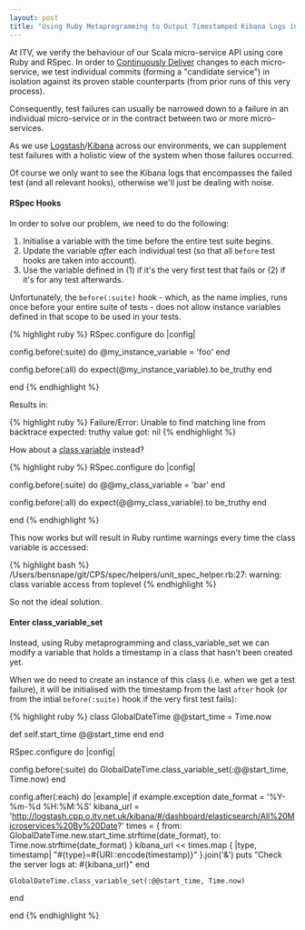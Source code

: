 ```yaml
---
layout: post
title: "Using Ruby Metaprogramming to Output Timestamped Kibana Logs in Your RSpec Tests"
---
```


At ITV, we verify the behaviour of our Scala micro-service API using core Ruby and RSpec. In order to 
[Continuously Deliver](http://puppetlabs.com/blog/continuous-delivery-vs-continuous-deployment-whats-diff) changes to
each micro-service, we test individual commits (forming a "candidate service") in isolation against its proven stable
counterparts (from prior runs of this very process).

Consequently, test failures can usually be narrowed down to a failure in an individual micro-service or in the contract
between two or more micro-services.

As we use [Logstash](http://logstash.net/)/[Kibana](http://www.elasticsearch.org/overview/kibana/) across our
environments, we can supplement test failures with a holistic view of the system when those failures occurred.
 
Of course we only want to see the Kibana logs that encompasses the failed test (and all relevant hooks), otherwise we'll
just be dealing with noise.

#### RSpec Hooks

In order to solve our problem, we need to do the following:

1. Initialise a variable with the time before the entire test suite begins.
2. Update the variable _after_ each individual test (so that all `before` test hooks are taken into account).
3. Use the variable defined in (1) if it's the very first test that fails or (2) if it's for any test afterwards.

Unfortunately, the `before(:suite)` hook - which, as the name implies, runs once before your entire suite of tests -
does not allow instance variables defined in that scope to be used in your tests.

{% highlight ruby %}
RSpec.configure do |config|

  config.before(:suite) do
    @my_instance_variable = 'foo'
  end
  
  config.before(:all) do
    expect(@my_instance_variable).to be_truthy
  end
  
end
{% endhighlight %}

Results in:

{% highlight ruby %}
Failure/Error: Unable to find matching line from backtrace
       expected: truthy value
            got: nil
{% endhighlight %}

How about a
[class variable](http://en.wikibooks.org/wiki/Ruby_Programming/Syntax/Variables_and_Constants#Class_Variables) instead?

{% highlight ruby %}
RSpec.configure do |config|

  config.before(:suite) do
    @@my_class_variable = 'bar'
  end
  
  config.before(:all) do
    expect(@@my_class_variable).to be_truthy
  end
  
end
{% endhighlight %}

This now works but will result in Ruby runtime warnings every time the class variable is accessed:

{% highlight bash %}
/Users/bensnape/git/CPS/spec/helpers/unit_spec_helper.rb:27: warning: class variable access from toplevel
{% endhighlight %}

So not the ideal solution.

#### Enter class_variable_set

Instead, using Ruby metaprogramming and class_variable_set we can modify a variable that holds a timestamp in a class
that hasn't been created yet. 

When we do need to create an instance of this class (i.e. when we get a test failure), it will be initialised with the
timestamp from the last `after` hook (or from the intial `before(:suite)` hook if the very first test fails):

{% highlight ruby %}
class GlobalDateTime
  @@start_time = Time.now

  def self.start_time
    @@start_time
  end
end

RSpec.configure do |config|

  config.before(:suite) do
    GlobalDateTime.class_variable_set(:@@start_time, Time.now)
  end
  
  config.after(:each) do |example|
    if example.exception
      date_format = '%Y-%m-%d %H:%M:%S'
      kibana_url  = 'http://logstash.cpp.o.itv.net.uk/kibana/#/dashboard/elasticsearch/All%20Microservices%20By%20Date?'
      times       = 
        {
          from: GlobalDateTime.new.start_time.strftime(date_format),
          to:   Time.now.strftime(date_format)
        }
      kibana_url << times.map { |type, timestamp| "#{type}=#{URI::encode(timestamp)}" }.join('&')
      puts "Check the server logs at: #{kibana_url}" 
    end

    GlobalDateTime.class_variable_set(:@@start_time, Time.now)
  end

end
{% endhighlight %}
